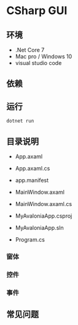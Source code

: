 # CSharp GUI



## 环境

 * .Net Core 7
 * Mac pro / Windows 10
 * visual studio code

## 依赖

## 运行


```shell
dotnet run
```

## 目录说明

* App.axaml

* App.axaml.cs  

* app.manifest

* MainWindow.axaml

* MainWindow.axaml.cs

* MyAvaloniaApp.csproj

* MyAvaloniaApp.sln

* Program.cs



### 窗体

### 控件

### 事件

### 


## 常见问题
